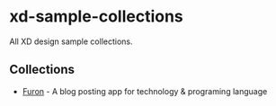 # xd-sample-collections

All XD design sample collections.

## Collections

- [Furon](/xd/furon.xd) - A blog posting app for technology & programing language